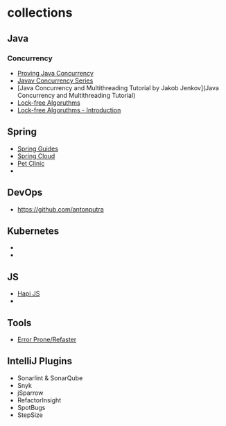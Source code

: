 # collections

## Java
### Concurrency
- [Proving Java Concurrency](https://github.com/oldratlee/fucking-java-concurrency)
- [Javav Concurrency Series](https://www.baeldung.com/java-concurrency)
- [Java Concurrency and Multithreading Tutorial by Jakob Jenkov](Java Concurrency and Multithreading Tutorial)
- [Lock-free Algoruthms](https://www.1024cores.net/home/lock-free-algorithms)
- [Lock-free Algoruthms - Introduction](https://news.ycombinator.com/item?id=35684232)

## Spring
- [Spring Guides](https://github.com/spring-guides)
- [Spring Cloud](https://github.com/spring-cloud)
- [Pet Clinic](https://spring-petclinic.github.io/)
- 

## DevOps
- https://github.com/antonputra

## Kubernetes
-
-

## JS
- [Hapi JS](https://hapi.dev/)
- 

## Tools
- [Error Prone/Refaster](https://errorprone.info/index)

## IntelliJ Plugins
- Sonarlint & SonarQube
- Snyk
- jSparrow
- RefactorInsight
- SpotBugs
- StepSize

